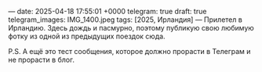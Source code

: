 —
date: 2025-04-18 17:55:01 +0000
telegram: true
draft: true
telegram_images: IMG_1400.jpeg
tags: [2025, Ирландия]
—
Прилетел в Ирландию. Здесь дождь и пасмурно, поэтому публикую свою любимую фотку из одной из предыдущих поездок сюда. 

P.S. А ещё это тест сообщения, которое должно прорасти в Телеграм и не прорасти в блог. 